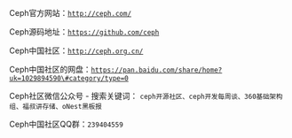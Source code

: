 Ceph官方网站：[`http://ceph.com/`](http://ceph.com/)

Ceph源码地址：[`https://github.com/ceph`](https://github.com/ceph)

Ceph中国社区：[`http://ceph.org.cn/`](http://ceph.org.cn/)

Ceph中国社区的网盘：[`https://pan.baidu.com/share/home?uk=1029894590\#category/type=0`](https://pan.baidu.com/share/home?uk=1029894590\#category/type=0)

Ceph社区微信公众号 - 搜索关键词： `ceph开源社区、ceph开发每周谈、360基础架构组、福叔讲存储、oNest黑板报`

Ceph中国社区QQ群：`239404559`

